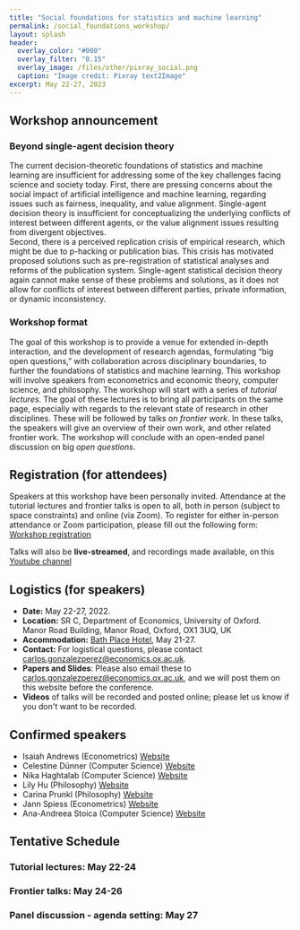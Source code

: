 ```yaml
---
title: "Social foundations for statistics and machine learning"
permalink: /social_foundations_workshop/
layout: splash
header:
  overlay_color: "#000"
  overlay_filter: "0.15"
  overlay_image: /files/other/pixray_social.png
  caption: "Image credit: Pixray text2Image"
excerpt: May 22-27, 2023
---
```



## Workshop announcement

### Beyond single-agent decision theory
The current decision-theoretic foundations of statistics and machine learning are insufficient for addressing some of the key challenges facing science and society today.
First, there are pressing concerns about the social impact of artificial intelligence and machine learning, regarding issues such as fairness, inequality, and value alignment.
Single-agent decision theory is insufficient for conceptualizing the underlying conflicts of interest between different agents, or the value alignment issues resulting from divergent objectives.  
Second, there is a perceived replication crisis of empirical research, which might be due to p-hacking or publication bias.
This crisis has motivated proposed solutions such as pre-registration of statistical analyses and reforms of the publication system.
Single-agent statistical decision theory again cannot make sense of these problems and solutions, as it does not allow for conflicts of interest between different parties, private information, or dynamic inconsistency.

### Workshop format
The goal of this workshop is to provide a venue for extended in-depth interaction, and the development of research agendas, formulating “big open questions,” with collaboration across disciplinary boundaries, to further the foundations of statistics and machine learning. 
This workshop will involve speakers from econometrics and economic theory, computer science, and philosophy.
The workshop will start with a series of *tutorial lectures*.
The goal of these lectures is to bring all participants on the same page, especially with regards to the relevant state of research in other disciplines.
These will be followed by talks on *frontier work*.
In these talks, the speakers will give an overview of their own work, and other related frontier work.
The workshop will conclude with an open-ended panel discussion on big *open questions*.




## Registration (for attendees)

Speakers at this workshop have been personally invited.
Attendance at the tutorial lectures and frontier talks is open to all, both in person (subject to space constraints) and online (via Zoom).
To register for either in-person attendance or Zoom participation, please fill out the following form:
[Workshop registration](https://econresearch.fra1.qualtrics.com/jfe/form/SV_9BRwEGlBdxLPyIe)


Talks will also be **live-streamed**, and recordings made available, on this [Youtube channel](https://www.youtube.com/channel/UCB3VHmtU-Acta1o0wbzWaag)  


## Logistics (for speakers)

* **Date:** May 22-27, 2022.
* **Location:** SR C, Department of Economics, University of Oxford.  
  Manor Road Building, Manor Road, Oxford, OX1 3UQ, UK
* **Accommodation:** [Bath Place Hotel](https://www.bathplace.co.uk/), May 21-27.
* **Contact:** For logistical questions, please contact [carlos.gonzalezperez@economics.ox.ac.uk](mailto:carlos.gonzalezperez@economics.ox.ac.uk).
* **Papers and Slides**: Please also email these to [carlos.gonzalezperez@economics.ox.ac.uk](mailto:carlos.gonzalezperez@economics.ox.ac.uk), and we will post them on this website before the conference.
* **Videos** of talks will be recorded and posted online; please let us know if you don't want to be recorded.




## Confirmed speakers

- Isaiah Andrews (Econometrics)	[Website](https://scholar.harvard.edu/iandrews/home)
- Celestine Dünner (Computer Science) [Website](https://www.celestine.ai/)
- Nika Haghtalab (Computer Science) [Website](https://people.eecs.berkeley.edu/~nika/)
- Lily Hu	(Philosophy) [Website](https://scholar.harvard.edu/lilyhu)
- Carina Prunkl	(Philosophy) [Website](https://www.carinaprunkl.com/)
- Jann Spiess	(Econometrics)	[Website](https://gsb-faculty.stanford.edu/jann-spiess/)
- Ana-Andreea Stoica	(Computer Science) [Website](http://www.columbia.edu/~as5001/)




## Tentative Schedule


### Tutorial lectures: May 22-24

### Frontier talks: May 24-26

### Panel discussion - agenda setting: May 27




